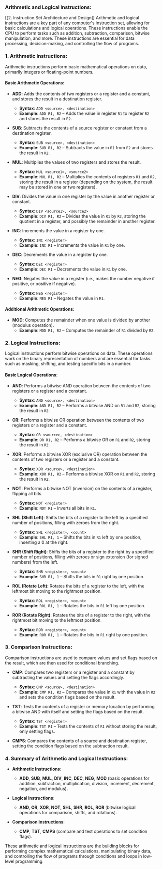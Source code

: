 ### **Arithmetic and Logical Instructions:**
[[2. Instruction Set Architecture and Design]]
Arithmetic and logical instructions are a key part of any computer's instruction set, allowing for basic calculations and logical operations. These instructions enable the CPU to perform tasks such as addition, subtraction, comparison, bitwise manipulation, and more. These instructions are essential for data processing, decision-making, and controlling the flow of programs.

### **1. Arithmetic Instructions:**

Arithmetic instructions perform basic mathematical operations on data, primarily integers or floating-point numbers.

#### **Basic Arithmetic Operations:**

- **ADD**: Adds the contents of two registers or a register and a constant, and stores the result in a destination register.
    
    - **Syntax**: `ADD <source>, <destination>`
    - **Example**: `ADD R1, R2` – Adds the value in register `R1` to register `R2` and stores the result in `R2`.
- **SUB**: Subtracts the contents of a source register or constant from a destination register.
    
    - **Syntax**: `SUB <source>, <destination>`
    - **Example**: `SUB R1, R2` – Subtracts the value in `R1` from `R2` and stores the result in `R2`.
- **MUL**: Multiplies the values of two registers and stores the result.
    
    - **Syntax**: `MUL <source1>, <source2>`
    - **Example**: `MUL R1, R2` – Multiplies the contents of registers `R1` and `R2`, storing the result in a register (depending on the system, the result may be stored in one or two registers).
- **DIV**: Divides the value in one register by the value in another register or constant.
    
    - **Syntax**: `DIV <source1>, <source2>`
    - **Example**: `DIV R1, R2` – Divides the value in `R1` by `R2`, storing the quotient in a register, and possibly the remainder in another register.
- **INC**: Increments the value in a register by one.
    
    - **Syntax**: `INC <register>`
    - **Example**: `INC R1` – Increments the value in `R1` by one.
- **DEC**: Decrements the value in a register by one.
    
    - **Syntax**: `DEC <register>`
    - **Example**: `DEC R1` – Decrements the value in `R1` by one.
- **NEG**: Negates the value in a register (i.e., makes the number negative if positive, or positive if negative).
    
    - **Syntax**: `NEG <register>`
    - **Example**: `NEG R1` – Negates the value in `R1`.

#### **Additional Arithmetic Operations**:

- **MOD**: Computes the remainder when one value is divided by another (modulus operation).
    - **Example**: `MOD R1, R2` – Computes the remainder of `R1` divided by `R2`.

### **2. Logical Instructions:**

Logical instructions perform bitwise operations on data. These operations work on the binary representation of numbers and are essential for tasks such as masking, shifting, and testing specific bits in a number.

#### **Basic Logical Operations:**

- **AND**: Performs a bitwise AND operation between the contents of two registers or a register and a constant.
    
    - **Syntax**: `AND <source>, <destination>`
    - **Example**: `AND R1, R2` – Performs a bitwise AND on `R1` and `R2`, storing the result in `R2`.
- **OR**: Performs a bitwise OR operation between the contents of two registers or a register and a constant.
    
    - **Syntax**: `OR <source>, <destination>`
    - **Example**: `OR R1, R2` – Performs a bitwise OR on `R1` and `R2`, storing the result in `R2`.
- **XOR**: Performs a bitwise XOR (exclusive OR) operation between the contents of two registers or a register and a constant.
    
    - **Syntax**: `XOR <source>, <destination>`
    - **Example**: `XOR R1, R2` – Performs a bitwise XOR on `R1` and `R2`, storing the result in `R2`.
- **NOT**: Performs a bitwise NOT (inversion) on the contents of a register, flipping all bits.
    
    - **Syntax**: `NOT <register>`
    - **Example**: `NOT R1` – Inverts all bits in `R1`.
- **SHL (Shift Left)**: Shifts the bits of a register to the left by a specified number of positions, filling with zeroes from the right.
    
    - **Syntax**: `SHL <register>, <count>`
    - **Example**: `SHL R1, 1` – Shifts the bits in `R1` left by one position, inserting a 0 at the right.
- **SHR (Shift Right)**: Shifts the bits of a register to the right by a specified number of positions, filling with zeroes or sign extension (for signed numbers) from the left.
    
    - **Syntax**: `SHR <register>, <count>`
    - **Example**: `SHR R1, 1` – Shifts the bits in `R1` right by one position.
- **ROL (Rotate Left)**: Rotates the bits of a register to the left, with the leftmost bit moving to the rightmost position.
    
    - **Syntax**: `ROL <register>, <count>`
    - **Example**: `ROL R1, 1` – Rotates the bits in `R1` left by one position.
- **ROR (Rotate Right)**: Rotates the bits of a register to the right, with the rightmost bit moving to the leftmost position.
    
    - **Syntax**: `ROR <register>, <count>`
    - **Example**: `ROR R1, 1` – Rotates the bits in `R1` right by one position.

### **3. Comparison Instructions:**

Comparison instructions are used to compare values and set flags based on the result, which are then used for conditional branching.

- **CMP**: Compares two registers or a register and a constant by subtracting the values and setting the flags accordingly.
    
    - **Syntax**: `CMP <source>, <destination>`
    - **Example**: `CMP R1, R2` – Compares the value in `R1` with the value in `R2` and sets the condition flags based on the result.
- **TST**: Tests the contents of a register or memory location by performing a bitwise AND with itself and setting the flags based on the result.
    
    - **Syntax**: `TST <register>`
    - **Example**: `TST R1` – Tests the contents of `R1` without storing the result, only setting flags.
- **CMPS**: Compares the contents of a source and destination register, setting the condition flags based on the subtraction result.
    

### **4. Summary of Arithmetic and Logical Instructions:**

- **Arithmetic Instructions**:
    
    - **ADD**, **SUB**, **MUL**, **DIV**, **INC**, **DEC**, **NEG**, **MOD** (basic operations for addition, subtraction, multiplication, division, increment, decrement, negation, and modulus).
- **Logical Instructions**:
    
    - **AND**, **OR**, **XOR**, **NOT**, **SHL**, **SHR**, **ROL**, **ROR** (bitwise logical operations for comparison, shifts, and rotations).
- **Comparison Instructions**:
    
    - **CMP**, **TST**, **CMPS** (compare and test operations to set condition flags).

These arithmetic and logical instructions are the building blocks for performing complex mathematical calculations, manipulating binary data, and controlling the flow of programs through conditions and loops in low-level programming.